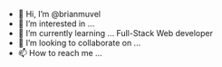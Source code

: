 - 👋 Hi, I’m @brianmuvel
- 👀 I’m interested in ...
- 🌱 I’m currently learning ... Full-Stack Web developer
- 💞️ I’m looking to collaborate on ...
- 📫 How to reach me ...

<!---
brianmuvel/brianmuvel is a ✨ special ✨ repository because its `README.md` (this file) appears on your GitHub profile.
You can click the Preview link to take a look at your changes.
--->
